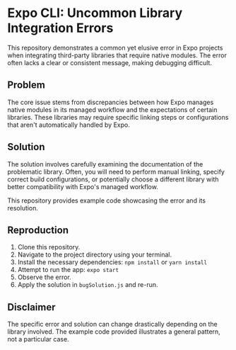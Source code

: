 # Expo CLI: Uncommon Library Integration Errors

This repository demonstrates a common yet elusive error in Expo projects when integrating third-party libraries that require native modules.  The error often lacks a clear or consistent message, making debugging difficult.

## Problem
The core issue stems from discrepancies between how Expo manages native modules in its managed workflow and the expectations of certain libraries.  These libraries may require specific linking steps or configurations that aren't automatically handled by Expo.

## Solution
The solution involves carefully examining the documentation of the problematic library.  Often, you will need to perform manual linking, specify correct build configurations, or potentially choose a different library with better compatibility with Expo's managed workflow.

This repository provides example code showcasing the error and its resolution.

## Reproduction
1. Clone this repository.
2. Navigate to the project directory using your terminal.
3. Install the necessary dependencies: `npm install` or `yarn install`
4. Attempt to run the app: `expo start`
5. Observe the error.
6. Apply the solution in `bugSolution.js` and re-run.

## Disclaimer
The specific error and solution can change drastically depending on the library involved.  The example code provided illustrates a general pattern, not a particular case.